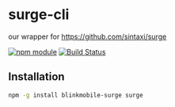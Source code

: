 # surge-cli

our wrapper for https://github.com/sintaxi/surge

[![npm module](https://img.shields.io/npm/v/@blinkmobile/surge-cli.svg)](https://www.npmjs.com/package/@blinkmobile/surge-cli)
[![Build Status](https://travis-ci.org/blinkmobile/surge-cli.png)](https://travis-ci.org/blinkmobile/surge-cli)


## Installation

```sh
npm -g install blinkmobile-surge surge
```
